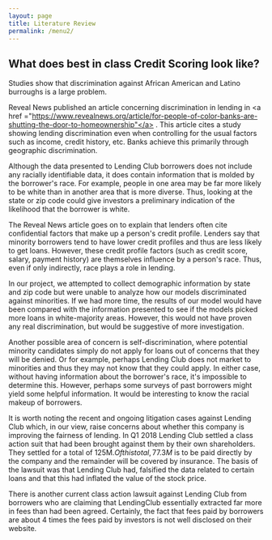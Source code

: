 ```yaml
---
layout: page
title: Literature Review
permalink: /menu2/
---
```

## What does best in class Credit Scoring look like?

Studies show that discrimination against African American and Latino burroughs is a large problem.

Reveal News published an article concerning discrimination in lending in <a href ="https://www.revealnews.org/article/for-people-of-color-banks-are-shutting-the-door-to-homeownership"</a> . This article cites a study showing lending discrimination even when controlling for the usual factors such as income, credit history, etc. Banks achieve this primarily through geographic discrimination.

Although the data presented to Lending Club borrowers does not include any racially identifiable data, it does contain information that is molded by the borrower&#39;s race. For example, people in one area may be far more likely to be white than in another area that is more diverse. Thus, looking at the state or zip code could give investors a preliminary indication of the likelihood that the borrower is white.

The Reveal News article goes on to explain that lenders often cite confidential factors that make up a person&#39;s credit profile. Lenders say that minority borrowers tend to have lower credit profiles and thus are less likely to get loans.  However, these credit profile factors (such as credit score, salary, payment history) are themselves influence by a person&#39;s race. Thus, even if only indirectly, race plays a role in lending.

In our project, we attempted to collect demographic information by state and zip code but were unable to analyze how our models discriminated against minorities. If we had more time, the results of our model would have been compared with the information presented to see if the models picked more loans in white-majority areas. However, this would not have proven any real discrimination, but would be suggestive of more investigation.

Another possible area of concern is self-discrimination, where potential minority candidates simply do not apply for loans out of concerns that they will be denied. Or for example, perhaps Lending Club does not market to minorities and thus they may not know that they could apply. In either case, without having information about the borrower&#39;s race, it&#39;s impossible to determine this. However, perhaps some surveys of past borrowers might yield some helpful information. It would be interesting to know the racial makeup of borrowers.

It is worth noting the recent and ongoing litigation cases against Lending Club which, in our view, raise concerns about whether this company is improving the fairness of lending.  In Q1 2018 Lending Club settled a class action suit that had been brought against them by their own shareholders.  They settled for a total of 125M$.  Of this total, 77.3M$ is to be paid directly by the company and the remainder will be covered by insurance. The basis of the lawsuit was that Lending Club had, falsified the data related to certain loans and that this had inflated the value of the stock price.

There is another current class action lawsuit against Lending Club from borrowers who are claiming that LendingClub essentially extracted far more in fees than had been agreed.  Certainly, the fact that fees paid by borrowers are about 4 times the fees paid by investors is not well disclosed on their website.
